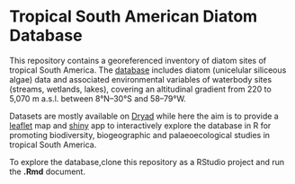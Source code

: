 # Tropical South American Diatom Database

<!-- README.md is generated from README.Rmd. Please edit that file -->

This repository contains a georeferenced inventory of diatom sites of tropical South America.
The [database](http://www.xavierbenito.com/bgsa/bgsa.html) includes diatom (unicelular siliceous algae) data and associated environmental variables of waterbody sites (streams, wetlands, lakes), covering an altitudinal gradient from 220 to 5,070 m a.s.l. between 8°N–30°S and 58–79°W.

Datasets are mostly available on [Dryad](https://datadryad.org/resource/doi:10.5061/dryad.ck7pt) while here the aim is to provide a [leaflet](https://rstudio.github.io/leaflet/) map and [shiny](http://shiny.rstudio.com) app to interactively explore the database in R for promoting biodiversity, biogeographic and palaeoecological studies in tropical South America.

To explore the database,clone this repository as a RStudio project and run the **.Rmd** document.

